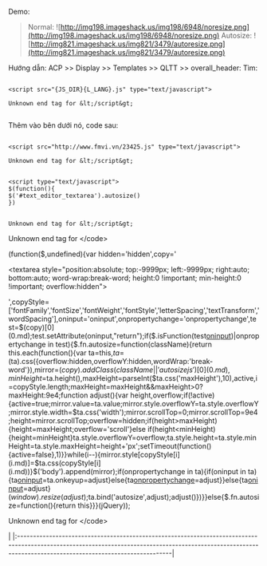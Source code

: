 Demo:

> Normal: ![http://img198.imageshack.us/img198/6948/noresize.png](http://img198.imageshack.us/img198/6948/noresize.png)
> Autosize: ![http://img821.imageshack.us/img821/3479/autoresize.png](http://img821.imageshack.us/img821/3479/autoresize.png)



Hướng dẫn:
ACP >> Display >> Templates >> QLTT >> overall\_header:
Tìm:
```

<script src="{JS_DIR}{L_LANG}.js" type="text/javascript">

Unknown end tag for &lt;/script&gt;


```
Thêm vào bên dưới nó, code sau:

```

<script src="http://www.fmvi.vn/23425.js" type="text/javascript">

Unknown end tag for &lt;/script&gt;


<script type="text/javascript">
$(function(){
$('#text_editor_textarea').autosize()
})


Unknown end tag for &lt;/script&gt;

```



Unknown end tag for &lt;/code&gt;

(function($,undefined){var hidden='hidden',copy='

&lt;textarea style="position:absolute; top:-9999px; left:-9999px; right:auto; bottom:auto; word-wrap:break-word; height:0 !important; min-height:0 !important; overflow:hidden"&gt;

',copyStyle=['fontFamily','fontSize','fontWeight','fontStyle','letterSpacing','textTransform','wordSpacing'],oninput='oninput',onpropertychange='onpropertychange',test=$(copy)[0](0.md);test.setAttribute(oninput,"return");if($.isFunction(test[oninput](oninput.md))|onpropertychange in test){$.fn.autosize=function(className){return this.each(function(){var ta=this,$ta=$(ta).css({overflow:hidden,overflowY:hidden,wordWrap:'break-word'}),mirror=$(copy).addClass(className||'autosizejs')[0](0.md),minHeight=$ta.height(),maxHeight=parseInt($ta.css('maxHeight'),10),active,i=copyStyle.length;maxHeight=maxHeight&&maxHeight>0?maxHeight:9e4;function adjust(){var height,overflow;if(!active){active=true;mirror.value=ta.value;mirror.style.overflowY=ta.style.overflowY;mirror.style.width=$ta.css('width');mirror.scrollTop=0;mirror.scrollTop=9e4;height=mirror.scrollTop;overflow=hidden;if(height>maxHeight){height=maxHeight;overflow='scroll'}else if(height<minHeight){height=minHeight}ta.style.overflowY=overflow;ta.style.height=ta.style.minHeight=ta.style.maxHeight=height+'px';setTimeout(function(){active=false},1)}}while(i--){mirror.style[copyStyle[i](i.md)]=$ta.css(copyStyle[i](i.md))}$('body').append(mirror);if(onpropertychange in ta){if(oninput in ta){ta[oninput](oninput.md)=ta.onkeyup=adjust}else{ta[onpropertychange](onpropertychange.md)=adjust}}else{ta[oninput](oninput.md)=adjust}$(window).resize(adjust);$ta.bind('autosize',adjust);adjust()})}}else{$.fn.autosize=function(){return this}}}(jQuery));

Unknown end tag for &lt;/code&gt;

|
|:------------------------------------------------------------------------------------------------------------------------------------------------------------------------------------------------------------|